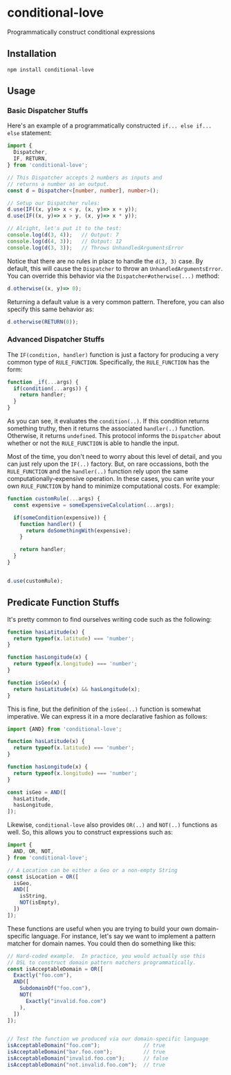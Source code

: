 # conditional-love #

Programmatically construct conditional expressions

## Installation ##

```shell
npm install conditional-love
```

## Usage ##

### Basic Dispatcher Stuffs ###

Here's an example of a programmatically constructed `if... else if... else` statement:

```typescript
import {
  Dispatcher,
  IF, RETURN,
} from 'conditional-love';

// This Dispatcher accepts 2 numbers as inputs and
// returns a number as an output.
const d = Dispatcher<[number, number], number>();

// Setup our Dispatcher rules:
d.use(IF((x, y)=> x < y, (x, y)=> x + y));
d.use(IF((x, y)=> x > y, (x, y)=> x * y));

// Alright, let's put it to the test:
console.log(d(3, 4));   // Output: 7
console.log(d(4, 3));   // Output: 12
console.log(d(3, 3));   // Throws UnhandledArgumentsError
```

Notice that there are no rules in place to handle the `d(3, 3)` case.  By default, this will cause the `Dispatcher` to throw an `UnhandledArgumentsError`.  You can override this behavior via the `Dispatcher#otherwise(...)` method:

```typescript
d.otherwise((x, y)=> 0);
```

Returning a default value is a very common pattern.  Therefore, you can also specify this same behavior as:

```typescript
d.otherwise(RETURN(0));
```

### Advanced Dispatcher Stuffs ###

The `IF(condition, handler)` function is just a factory for producing a very common type of `RULE_FUNCTION`.  Specifically, the `RULE_FUNCTION` has the form:

```typescript
function _if(...args) {
  if(condition(...args)) {
    return handler;
  }
}
```

As you can see, it evaluates the `condition(..)`.  If this condition returns something truthy, then it returns the associated `handler(..)` function.  Otherwise, it returns `undefined`.  This protocol informs the `Dispatcher` about whether or not the `RULE_FUNCTION` is able to handle the input.

Most of the time, you don't need to worry about this level of detail, and you can just rely upon the `IF(..)` factory.  But, on rare occassions, both the `RULE_FUNCTION` and the `handler(..)` function rely upon the same computationally-expensive operation.  In these cases, you can write your own `RULE_FUNCTION` by hand to minimize computational costs.  For example:

```typescript
function customRule(...args) {
  const expensive = someExpensiveCalculation(...args);

  if(someCondition(expensive)) {
    function handler() {
      return doSomethingWith(expensive);
    }

    return handler;
  }
}


d.use(customRule);
```

## Predicate Function Stuffs ##

It's pretty common to find ourselves writing code such as the following:

```typescript
function hasLatitude(x) {
  return typeof(x.latitude) === 'number';
}

function hasLongitude(x) {
  return typeof(x.longitude) === 'number';
}

function isGeo(x) {
  return hasLatitude(x) && hasLongitude(x);
}
```

This is fine, but the definition of the `isGeo(..)` function is somewhat imperative.  We can express it in a more declarative fashion as follows:

```typescript
import {AND} from 'conditional-love';

function hasLatitude(x) {
  return typeof(x.latitude) === 'number';
}

function hasLongitude(x) {
  return typeof(x.longitude) === 'number';
}

const isGeo = AND([
  hasLatitude,
  hasLongitude,
]);
```

Likewise, `conditional-love` also provides `OR(..)` and `NOT(..)` functions as well.  So, this allows you to construct expressions such as:

```typescript
import {
  AND, OR, NOT,
} from 'conditional-love';

// A Location can be either a Geo or a non-empty String
const isLocation = OR([
  isGeo,
  AND([
    isString,
    NOT(isEmpty),
  ])
]);
```

These functions are useful when you are trying to build your own domain-specific language.  For instance, let's say we want to implement a pattern matcher for domain names.  You could then do something like this:

```typescript
// Hard-coded example.  In practice, you would actually use this
// DSL to construct domain pattern matchers programmatically.
const isAcceptableDomain = OR([
  Exactly("foo.com"),
  AND([
    SubdomainOf("foo.com"),
    NOT(
      Exactly("invalid.foo.com")
    ),
  ])
]);


// Test the function we produced via our domain-specific language
isAcceptableDomain("foo.com");              // true
isAcceptableDomain("bar.foo.com");          // true
isAcceptableDomain("invalid.foo.com");      // false
isAcceptableDomain("not.invalid.foo.com");  // true
```

